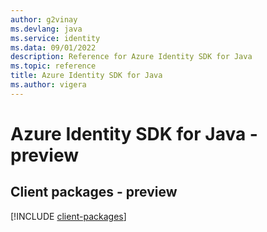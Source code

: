 ```yaml
---
author: g2vinay
ms.devlang: java
ms.service: identity
ms.data: 09/01/2022
description: Reference for Azure Identity SDK for Java
ms.topic: reference
title: Azure Identity SDK for Java
ms.author: vigera
---
```

# Azure Identity SDK for Java - preview

## Client packages - preview
[!INCLUDE [client-packages](identity-client-index.md)]